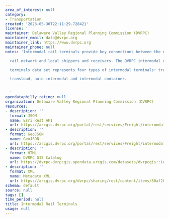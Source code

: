 ```yaml
---
area_of_interest: null
category:
- Transportation
created: '2023-05-30T22:11:29.728421'
license: ''
maintainer: Delaware Valley Regional Planning Commission (DVRPC)
maintainer_email: data@dvrpc.org
maintainer_link: https://www.dvrpc.org
maintainer_phone: null
notes: 'Intermodal rail terminals provide key connections between the nation freight

  rail network and local shippers and receivers. The DVRPC intermodal rail

  terminals data set represents four types of intermodal terminals: trans-flow,

  transload, auto-intermodal and intermodal container.


  '
opendataphilly_rating: null
organization: Delaware Valley Regional Planning Commission (DVRPC)
resources:
- description: ''
  format: JSON
  name: Esri Rest API
  url: https://arcgis.dvrpc.org/portal/rest/services/Freight/intermodal/FeatureServer/0
- description: ''
  format: GeoJSON
  name: GeoJSON
  url: https://arcgis.dvrpc.org/portal/rest/services/Freight/intermodal/FeatureServer/0/query?where=1=1&outsr=4326&outfields=*&f=geojson
- description: ''
  format: HTML
  name: DVRPC GIS Catalog
  url: https://dvrpc-dvrpcgis.opendata.arcgis.com/datasets/dvrpcgis::intermodal-rail-terminals
- description: ''
  format: XML
  name: Metadata XML
  url: https://arcgis.dvrpc.org/dvrpc/sharing/rest/content/items/80af20e1d9f3476dbce431ae61c79e0f/info/metadata/metadata.xml?format=default
schema: default
source: null
tags: []
time_period: null
title: Intermodal Rail Terminals
usage: null
---
```

